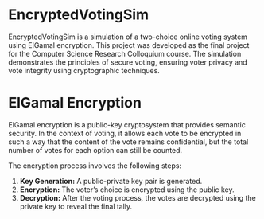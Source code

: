 # EncryptedVotingSim

EncryptedVotingSim is a simulation of a two-choice online voting system using ElGamal encryption. This project was developed as the final project for the Computer Science Research Colloquium course. The simulation demonstrates the principles of secure voting, ensuring voter privacy and vote integrity using cryptographic techniques.

# ElGamal Encryption

ElGamal encryption is a public-key cryptosystem that provides semantic security. In the context of voting, it allows each vote to be encrypted in such a way that the content of the vote remains confidential, but the total number of votes for each option can still be counted.

The encryption process involves the following steps:


1.	**Key Generation:** A public-private key pair is generated.
2.	**Encryption:** The voter’s choice is encrypted using the public key.
3.	**Decryption:** After the voting process, the votes are decrypted using the private key to reveal the final tally.
